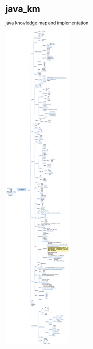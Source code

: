 # java_km
java knowledge map and implementation


<a href="./resource/java_km.png"> <img src="./resource/java_km.png"  /> </a>

